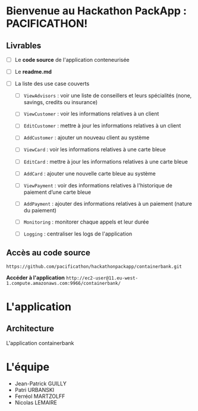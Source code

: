 # Bienvenue au Hackathon PackApp : PACIFICATHON!


## Livrables

- [ ] Le **code source** de l'application conteneurisée
- [ ] Le **readme.md**
- [ ] La liste des use case couverts

	- [ ] `ViewAdvisors` : voir une liste de conseillers et leurs spécialités (none, savings, credits ou insurance)<br/>
	- [ ] `ViewCustomer` : voir les informations relatives à un client<br/>
	- [ ] `EditCustomer` : mettre à jour les informations relatives à un client<br/>
	- [ ] `AddCustomer` : ajouter un nouveau client au système<br/>
	- [ ] `ViewCard` : voir les informations relatives à une carte bleue<br/>
	- [ ] `EditCard` : mettre à jour les informations relatives à une carte bleue<br/>
	- [ ] `AddCard` : ajouter une nouvelle carte bleue au système<br/>
	- [ ] `ViewPayment` : voir des informations relatives à l'historique de paiement d’une carte bleue<br/>
	- [ ] `AddPayment` : ajouter des informations relatives à un paiement (nature du paiement)<br/>
	- [ ] `Monitoring` : monitorer chaque appels et leur durée<br/>
	- [ ] `Logging` : centraliser les logs de l'application


## Accès au code source

```
https://github.com/pacificathon/hackathonpackapp/containerbank.git

```
**Accéder à l'application** 
`http://ec2-user@11.eu-west-1.compute.amazonaws.com:9966/containerbank/`


# L'application

## Architecture

L'application containerbank 






# L'équipe 
- Jean-Patrick GUILLY 
- Patri URBANSKI
- Ferréol MARTZOLFF
- Nicolas LEMAIRE
